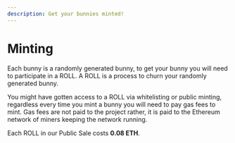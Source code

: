 ```yaml
---
description: Get your bunnies minted!
---
```


# Minting

Each bunny is a randomly generated bunny, to get your bunny you will need to participate in a ROLL. A ROLL is a process to churn your randomly generated bunny.

You might have gotten access to a ROLL via whitelisting or public minting, regardless every time you mint a bunny you will need to pay gas fees to mint. Gas fees are not paid to the project rather, it is paid to the Ethereum network of miners keeping the network running.

Each ROLL in our Public Sale costs **0.08 ETH**.
